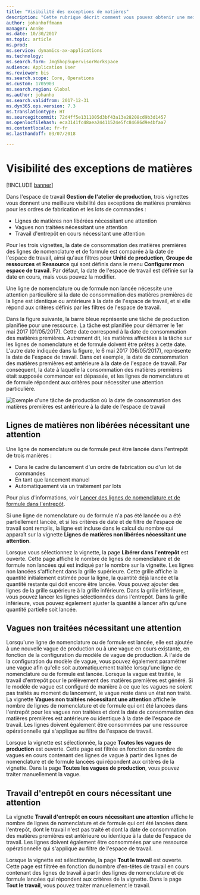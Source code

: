 ```yaml
---
title: "Visibilité des exceptions de matières"
description: "Cette rubrique décrit comment vous pouvez obtenir une meilleure visibilité des exceptions de matières premières pour les ordres de fabrication et les lots de commandes."
author: johanhoffmann
manager: AnnBe
ms.date: 10/30/2017
ms.topic: article
ms.prod: 
ms.service: dynamics-ax-applications
ms.technology: 
ms.search.form: JmgShopSupervisorWorkspace
audience: Application User
ms.reviewer: bis
ms.search.scope: Core, Operations
ms.custom: 1705903
ms.search.region: Global
ms.author: johanho
ms.search.validfrom: 2017-12-31
ms.dyn365.ops.version: 7.3
ms.translationtype: HT
ms.sourcegitcommit: 72d4ff5e1311005d3bf43a13e28208cd9b3d1457
ms.openlocfilehash: eca3141fc48aea24411524e5fc84686d9e4bfaa7
ms.contentlocale: fr-fr
ms.lasthandoff: 03/07/2018

---
```

# <a name="visibility-into-material-exceptions"></a>Visibilité des exceptions de matières

[!INCLUDE [banner](../includes/banner.md)]

Dans l'espace de travail **Gestion de l'atelier de production**, trois vignettes vous donnent une meilleure visibilité des exceptions de matières premières pour les ordres de fabrication et les lots de commandes :

- Lignes de matières non libérées nécessitant une attention
- Vagues non traitées nécessitant une attention
- Travail d'entrepôt en cours nécessitant une attention

Pour les trois vignettes, la date de consommation des matières premières des lignes de nomenclature et de formule est comparée à la date de l'espace de travail, ainsi qu'aux filtres pour **Unité de production**, **Groupe de ressources** et **Ressource** qui sont définis dans le menu **Configurer mon espace de travail**. Par défaut, la date de l'espace de travail est définie sur la date en cours, mais vous pouvez la modifier.

Une ligne de nomenclature ou de formule non lancée nécessite une attention particulière si la date de consommation des matières premières de la ligne est identique ou antérieure à la date de l'espace de travail, et si elle répond aux critères définis par les filtres de l'espace de travail.

Dans la figure suivante, la barre bleue représente une tâche de production planifiée pour une ressource. La tâche est planifiée pour démarrer le 1er mai 2017 (01/05/2017). Cette date correspond à la date de consommation des matières premières. Autrement dit, les matières affectées à la tâche sur les lignes de nomenclature et de formule doivent être prêtes à cette date. L'autre date indiquée dans la figure, le 6 mai 2017 (06/05/2017), représente la date de l'espace de travail. Dans cet exemple, la date de consommation des matières premières est antérieure à la date de l'espace de travail. Par conséquent, la date à laquelle la consommation des matières premières était supposée commencer est dépassée, et les lignes de nomenclature et de formule répondent aux critères pour nécessiter une attention particulière.

![Exemple d'une tâche de production où la date de consommation des matières premières est antérieure à la date de l'espace de travail](./media/improved-visibility.png)

## <a name="unreleased-material-lines-needing-attention"></a>Lignes de matières non libérées nécessitant une attention

Une ligne de nomenclature ou de formule peut être lancée dans l'entrepôt de trois manières :

- Dans le cadre du lancement d'un ordre de fabrication ou d'un lot de commandes
- En tant que lancement manuel
- Automatiquement via un traitement par lots

Pour plus d'informations, voir [Lancer des lignes de nomenclature et de formule dans l'entrepôt](releasing-bom-and-formula-lines-to-warehouse.md). 

Si une ligne de nomenclature ou de formule n'a pas été lancée ou a été partiellement lancée, et si les critères de date et de filtre de l'espace de travail sont remplis, la ligne est incluse dans le calcul du nombre qui apparaît sur la vignette **Lignes de matières non libérées nécessitant une attention**.

Lorsque vous sélectionnez la vignette, la page **Libérer dans l'entrepôt** est ouverte. Cette page affiche le nombre de lignes de nomenclature et de formule non lancées qui est indiqué par le nombre sur la vignette. Les lignes non lancées s'affichent dans la grille supérieure. Cette grille affiche la quantité initialement estimée pour la ligne, la quantité déjà lancée et la quantité restante qui doit encore être lancée. Vous pouvez ajouter des lignes de la grille supérieure à la grille inférieure. Dans la grille inférieure, vous pouvez lancer les lignes sélectionnées dans l'entrepôt. Dans la grille inférieure, vous pouvez également ajuster la quantité à lancer afin qu'une quantité partielle soit lancée.

## <a name="unprocessed-waves-needing-attention"></a>Vagues non traitées nécessitant une attention

Lorsqu'une ligne de nomenclature ou de formule est lancée, elle est ajoutée à une nouvelle vague de production ou à une vague en cours existante, en fonction de la configuration du modèle de vague de production. À l'aide de la configuration du modèle de vague, vous pouvez également paramétrer une vague afin qu'elle soit automatiquement traitée lorsqu'une ligne de nomenclature ou de formule est lancée. Lorsque la vague est traitée, le travail d'entrepôt pour le prélèvement des matières premières est généré. Si le modèle de vague est configuré de manière à ce que les vagues ne soient pas traités au moment du lancement, le vague reste dans un état non traité. La vignette **Vagues non traitées nécessitant une attention** affiche le nombre de lignes de nomenclature et de formule qui ont été lancées dans l'entrepôt pour les vagues non traitées et dont la date de consommation des matières premières est antérieure ou identique à la date de l'espace de travail. Les lignes doivent également être consommées par une ressource opérationnelle qui s'applique au filtre de l'espace de travail.

Lorsque la vignette est sélectionnée, la page **Toutes les vagues de production** est ouverte. Cette page est filtrée en fonction du nombre de vagues en cours contenant des lignes de vague à partir des lignes de nomenclature et de formule lancées qui répondent aux critères de la vignette. Dans la page **Toutes les vagues de production**, vous pouvez traiter manuellement la vague.

## <a name="open-warehouse-work-needing-attention"></a>Travail d'entrepôt en cours nécessitant une attention

La vignette **Travail d'entrepôt en cours nécessitant une attention** affiche le nombre de lignes de nomenclature et de formule qui ont été lancées dans l'entrepôt, dont le travail n'est pas traité et dont la date de consommation des matières premières est antérieure ou identique à la date de l'espace de travail. Les lignes doivent également être consommées par une ressource opérationnelle qui s'applique au filtre de l'espace de travail.

Lorsque la vignette est sélectionnée, la page **Tout le travail** est ouverte. Cette page est filtrée en fonction du nombre d'en-têtes de travail en cours contenant des lignes de travail à partir des lignes de nomenclature et de formule lancées qui répondent aux critères de la vignette. Dans la page **Tout le travail**, vous pouvez traiter manuellement le travail.

